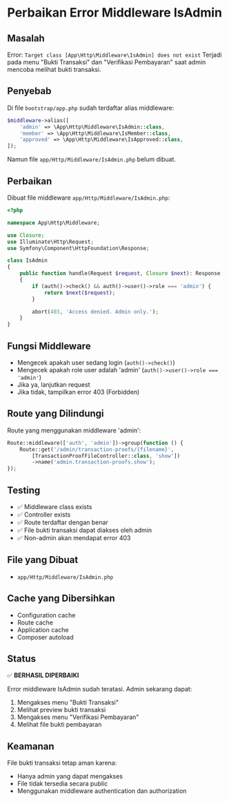 # Perbaikan Error Middleware IsAdmin

## Masalah
Error: `Target class [App\Http\Middleware\IsAdmin] does not exist` 
Terjadi pada menu "Bukti Transaksi" dan "Verifikasi Pembayaran" saat admin mencoba melihat bukti transaksi.

## Penyebab
Di file `bootstrap/app.php` sudah terdaftar alias middleware:
```php
$middleware->alias([
    'admin' => \App\Http\Middleware\IsAdmin::class,
    'member' => \App\Http\Middleware\IsMember::class,
    'approved' => \App\Http\Middleware\IsApproved::class,
]);
```

Namun file `app/Http/Middleware/IsAdmin.php` belum dibuat.

## Perbaikan
Dibuat file middleware `app/Http/Middleware/IsAdmin.php`:

```php
<?php

namespace App\Http\Middleware;

use Closure;
use Illuminate\Http\Request;
use Symfony\Component\HttpFoundation\Response;

class IsAdmin
{
    public function handle(Request $request, Closure $next): Response
    {
        if (auth()->check() && auth()->user()->role === 'admin') {
            return $next($request);
        }

        abort(403, 'Access denied. Admin only.');
    }
}
```

## Fungsi Middleware
- Mengecek apakah user sedang login (`auth()->check()`)
- Mengecek apakah role user adalah 'admin' (`auth()->user()->role === 'admin'`)
- Jika ya, lanjutkan request
- Jika tidak, tampilkan error 403 (Forbidden)

## Route yang Dilindungi
Route yang menggunakan middleware 'admin':
```php
Route::middleware(['auth', 'admin'])->group(function () {
    Route::get('/admin/transaction-proofs/{filename}', 
        [TransactionProofFileController::class, 'show'])
        ->name('admin.transaction-proofs.show');
});
```

## Testing
- ✅ Middleware class exists
- ✅ Controller exists  
- ✅ Route terdaftar dengan benar
- ✅ File bukti transaksi dapat diakses oleh admin
- ✅ Non-admin akan mendapat error 403

## File yang Dibuat
- `app/Http/Middleware/IsAdmin.php`

## Cache yang Dibersihkan
- Configuration cache
- Route cache
- Application cache
- Composer autoload

## Status
✅ **BERHASIL DIPERBAIKI**

Error middleware IsAdmin sudah teratasi. Admin sekarang dapat:
1. Mengakses menu "Bukti Transaksi" 
2. Melihat preview bukti transaksi
3. Mengakses menu "Verifikasi Pembayaran"
4. Melihat file bukti pembayaran

## Keamanan
File bukti transaksi tetap aman karena:
- Hanya admin yang dapat mengakses
- File tidak tersedia secara public
- Menggunakan middleware authentication dan authorization
